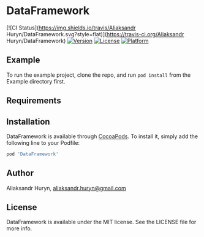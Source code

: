 # DataFramework

[![CI Status](https://img.shields.io/travis/Aliaksandr Huryn/DataFramework.svg?style=flat)](https://travis-ci.org/Aliaksandr Huryn/DataFramework)
[![Version](https://img.shields.io/cocoapods/v/DataFramework.svg?style=flat)](https://cocoapods.org/pods/DataFramework)
[![License](https://img.shields.io/cocoapods/l/DataFramework.svg?style=flat)](https://cocoapods.org/pods/DataFramework)
[![Platform](https://img.shields.io/cocoapods/p/DataFramework.svg?style=flat)](https://cocoapods.org/pods/DataFramework)

## Example

To run the example project, clone the repo, and run `pod install` from the Example directory first.

## Requirements

## Installation

DataFramework is available through [CocoaPods](https://cocoapods.org). To install
it, simply add the following line to your Podfile:

```ruby
pod 'DataFramework'
```

## Author

Aliaksandr Huryn, aliaksandr.huryn@gmail.com

## License

DataFramework is available under the MIT license. See the LICENSE file for more info.

